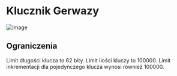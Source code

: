 # Klucznik Gerwazy

![image](https://cloud.githubusercontent.com/assets/10348811/24920775/c24c9c96-1ee8-11e7-90f7-4ef4c8f60511.png)

## Ograniczenia
Limit długości klucza to 62 bity.
Limit ilości kluczy to 100000.
Limit inkrementacji dla pojedyńczego klucza wynosi również 100000.
